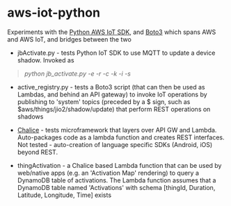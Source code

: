 # aws-iot-python
Experiments with the [Python AWS IoT SDK](https://github.com/aws/aws-iot-device-sdk-python), and [Boto3](https://boto3.readthedocs.io/en/latest/) which spans AWS and AWS IoT, and bridges between the two

* jbActivate.py - tests Python IoT SDK to use  MQTT to update a device shadow. Invoked as
>_python jb_activate.py -e <endpoint> -r <rootCAFilePath> -c <certFilePath> -k <privateKeyFilePath> -i <thingId> -s <desiredThingState>_

* active_registry.py - tests a Boto3 script (that can then be used as Lambdas, and behind an API gateway) to invoke IoT operations by publishing to 'system' topics (preceded by a $ sign, such as $aws/things/jio2/shadow/update) that perform REST operations on shadows

* [Chalice](https://github.com/awslabs/chalice) - tests microframework that layers over API GW and Lambda. Auto-packages code as a lambda function and creates REST interfaces. Not tested - auto-creation of language specific SDKs (Android, iOS) beyond REST.

* thingActivation - a Chalice based Lambda function that can be used by web/native apps (e.g. an 'Activation Map' rendering) to query a DynamoDB table of activations. The Lambda function assumes that a DynamoDB table named 'Activations' with schema [thingId, Duration, Latitude, Longitude, Time] exists
